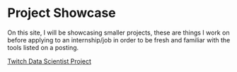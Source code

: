 # Project Showcase

On this site, I will be showcasing smaller projects, these are things I work on before applying to an internship/job in order to be fresh and familiar with the tools
listed on a posting. 

[Twitch Data Scientist Project](https://github.com/LorenzoEscobar/lorenzoescobar.github.io/blob/adfeb2aa413c8faca63a3b7c121602a41836b7a6/project1.md)
